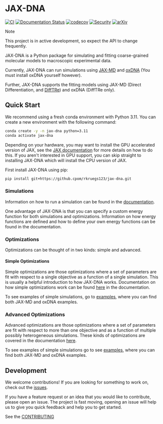 # JAX-DNA
[![CI](https://github.com/mythos-bio/mythos/actions/workflows/ci.yml/badge.svg)](https://github.com/mythos-bio/mythos/actions/workflows/ci.yml)
[![Documentation Status](https://readthedocs.org/projects/jax-dna/badge/?version=latest)](https://jax-dna.readthedocs.io/en/latest/)
[![codecov](https://codecov.io/gh/mythos-bio/mythos/branch/master/graph/badge.svg?token=0KPNKHRC2V)](https://codecov.io/gh/mythos-bio/mythos)
[![Security](https://github.com/mythos-bio/mythos/actions/workflows/security.yml/badge.svg?branch=master)](https://github.com/mythos-bio/mythos/actions/workflows/security.yml)
[![arXiv](https://img.shields.io/badge/arXiv-2411.09216-b31b1b.svg)](https://arxiv.org/abs/2411.09216)


> [!NOTE]
> This project is in active development, so expect the API to change frequently.

JAX-DNA is a Python package for simulating and fitting coarse-grained molecular
models to macroscopic experimental data.

Currently, JAX-DNA can run simulations using
[JAX-MD](https://github.com/jax-md/jax-md) and [oxDNA](https://oxdna.org/)
(You must install oxDNA yourself however).

Further, JAX-DNA supports the fitting models using JAX-MD (Direct Differentiation,
and [DiffTRe](https://www.nature.com/articles/s41467-021-27241-4)) and oxDNA
(DiffTRe only).


## Quick Start

We recommend using a fresh conda environment with Python 3.11. You can create a
new environment with the following command:

```bash
conda create -y -n jax-dna python=3.11
conda activate jax-dna
```

Depending on your hardware, you may want to install the GPU accelerated version
of JAX, see the [JAX
documentation](https://docs.jax.dev/en/latest/installation.html#installation)
for more details on how to do this. If you aren't interested in GPU support, you
can skip straight to installing JAX-DNA which will install the CPU version of
JAX.


First install JAX-DNA using pip:

```bash
pip install git+https://github.cpom/rkruegs123/jax-dna.git
```

### Simulations

Information on how to run a simulation can be found in the
[documentation](https://jax-dna.readthedocs.io/en/latest/basic_usage.html#running-a-single-simulation).

One advantage of JAX-DNA is that you can specify a custom energy function for
both simulations and optimizations. Information on how energy functions are
defined and how to define your own energy functions can be found in the
documentation.

### Optimizations

Optimizations can be thought of in two kinds: simple and advanced.


#### Simple Optimizations

Simple optimizations are those optimizations where a set of parameters are fit
with respect to a single objective as a function of a single simulation. This is
usually a helpful introduction to how JAX-DNA works. Documentation on how simple
optimizations work can be found
[here](https://jax-dna.readthedocs.io/en/latest/basic_usage.html#running-a-simple-optimization)
in the documentation.

To see examples of simple simulations, go to
[examples](https://github.com/rkruegs123/jax-dna/tree/master/examples/simulations),
where you can find both JAX-MD and oxDNA examples.

### Advanced Optimizations

Advanced optimizations are those optimizations where a set of parameters are
fit with respect to more than one objective and as a function of multiple possibly
heterogeneous simulations. These kinds of optimizations are covered in the
documentation [here](https://jax-dna.readthedocs.io/en/latest/advanced_usage.html#advanced-optimizations).


To see examples of simple simulations go to see
[examples](https://github.com/rkruegs123/jax-dna/tree/master/examples/simulations),
where you can find both JAX-MD and oxDNA examples.


## Development

We welcome contributions! If you are looking for something to work on, check out
the [issues](https://github.com/rkruegs123/jax-dna/issues).

If you have a feature request or an idea that you would like to contribute,
please open an issue. The project is fast moving, opening an issue will help us
to give you quick feedback and help you to get started.

See the [CONTRIBUTING](https://github.com/rkruegs123/jax-dna/blob/master/CONTRIBUTING.md)



